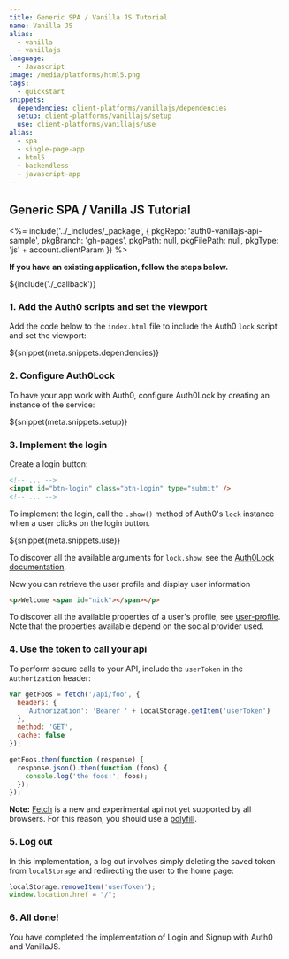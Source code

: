```yaml
---
title: Generic SPA / Vanilla JS Tutorial
name: Vanilla JS
alias:
  - vanilla
  - vanillajs
language: 
  - Javascript
image: /media/platforms/html5.png
tags:
  - quickstart
snippets:
  dependencies: client-platforms/vanillajs/dependencies
  setup: client-platforms/vanillajs/setup
  use: client-platforms/vanillajs/use
alias:
  - spa
  - single-page-app
  - html5
  - backendless
  - javascript-app
---
```


## Generic SPA / Vanilla JS Tutorial

<%= include('../_includes/_package', {
  pkgRepo: 'auth0-vanillajs-api-sample',
  pkgBranch: 'gh-pages',
  pkgPath: null,
  pkgFilePath: null,
  pkgType: 'js' + account.clientParam
}) %>

**If you have an existing application, follow the steps below.**

${include('./\_callback')}

### 1. Add the Auth0 scripts and set the viewport

Add the code below to the `index.html` file to include the Auth0 `lock` script and set the viewport:

${snippet(meta.snippets.dependencies)}

### 2. Configure Auth0Lock

To have your app work with Auth0, configure Auth0Lock by creating an instance of the service:

${snippet(meta.snippets.setup)}

### 3. Implement the login

Create a login button:

```html
<!-- ... -->
<input id="btn-login" class="btn-login" type="submit" />
<!-- ... -->
```

To implement the login, call the `.show()` method of Auth0's `lock` instance when a user clicks on the login button.

${snippet(meta.snippets.use)}

To discover all the available arguments for `lock.show`, see the [Auth0Lock documentation](/libraries/lock#-show-options-callback-).

Now you can retrieve the user profile and display user information

```html
<p>Welcome <span id="nick"></span></p>
```

To discover all the available properties of a user's profile, see [user-profile](/user-profile). Note that the properties available depend on the social provider used.

### 4. Use the token to call your api

To perform secure calls to your API, include the `userToken` in the `Authorization` header:

```js
var getFoos = fetch('/api/foo', {
  headers: {
    'Authorization': 'Bearer ' + localStorage.getItem('userToken')
  },
  method: 'GET',
  cache: false
});

getFoos.then(function (response) {
  response.json().then(function (foos) {
    console.log('the foos:', foos);
  });
});
```

__Note:__ [Fetch](https://developer.mozilla.org/en-US/docs/Web/API/Fetch_API/Using_Fetch) is a new and experimental api not yet supported by all browsers. For this reason, you should use a [polyfill](https://github.com/github/fetch).

### 5. Log out

In this implementation, a log out involves simply deleting the saved token from `localStorage` and redirecting the user to the home page:

```js
localStorage.removeItem('userToken');
window.location.href = "/";
```

### 6. All done!

You have completed the implementation of Login and Signup with Auth0 and VanillaJS.
